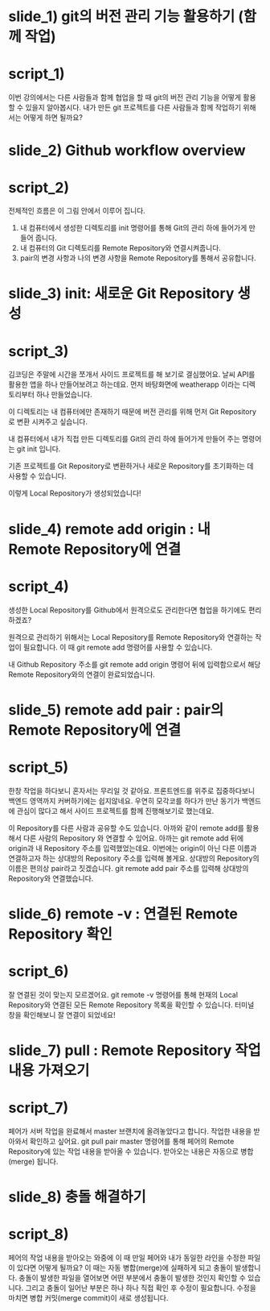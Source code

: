 # slide_1) git의 버전 관리 기능 활용하기 (함께 작업)

# script_1)
이번 강의에서는 다른 사람들과 함께 협업을 할 때 git의 버전 관리 기능을 어떻게 활용할 수 있을지 알아봅시다.
내가 만든 git 프로젝트를 다른 사람들과 함께 작업하기 위해서는 어떻게 하면 될까요?

# slide_2) Github workflow overview

# script_2)
전체적인 흐름은 이 그림 안에서 이루어 집니다. 
1. 내 컴퓨터에서 생성한 디렉토리를 init 명령어를 통해 Git의 관리 하에 들어가게 만들어 줍니다.
2. 내 컴퓨터의 Git 디렉토리를 Remote Repository와 연결시켜줍니다.
3. pair의 변경 사항과 나의 변경 사항을 Remote Repository를 통해서 공유합니다.

# slide_3) init: 새로운 Git Repository 생성

# script_3)
김코딩은 주말에 시간을 쪼개서 사이드 프로젝트를 해 보기로 결심했어요. 날씨 API를 활용한 앱을 하나 만들어보려고 하는데요. 먼저 바탕화면에 weatherapp 이라는 디렉토리부터 하나 만들었습니다. 

이 디렉토리는 내 컴퓨터에만 존재하기 때문에 버전 관리를 위해 먼저 Git Repository로 변환 시켜주고 싶습니다.

내 컴퓨터에서 내가 직접 만든 디렉토리를 Git의 관리 하에 들어가게 만들어 주는 명령어는 git init 입니다. 

기존 프로젝트를 Git Repository로 변환하거나 새로운 Repository를 초기화하는 데 사용할 수 있습니다.

이렇게 Local Repository가 생성되었습니다!

# slide_4) remote add origin : 내 Remote Repository에 연결

# script_4)
생성한 Local Repository를 Github에서 원격으로도 관리한다면 협업을 하기에도 편리하겠죠?

원격으로 관리하기 위해서는 Local Repository를 Remote Repository와 연결하는 작업이 필요합니다. 이 때 git remote add 명령어를 사용할 수 있습니다.

내 Github Repository 주소를 git remote add origin 명령어 뒤에 입력함으로서 해당 Remote Repository와의 연결이 완료되었습니다.


# slide_5) remote add pair : pair의 Remote Repository에 연결

# script_5)
한창 작업을 하다보니 혼자서는 무리일 것 같아요. 프론트엔드를 위주로 집중하다보니 백엔드 영역까지 커버하기에는 쉽지않네요. 우연히 모각코를 하다가 만난 동기가 백엔드에 관심이 많다고 해서 사이드 프로젝트를 함께 진행해보기로 했는데요.

이 Repository를 다른 사람과 공유할 수도 있습니다. 아까와 같이 remote add를 활용해서 다른 사람의 Repository 와 연결할 수 있어요. 아까는 git remote add 뒤에 origin과 내 Repository 주소를 입력했었는데요. 이번에는 origin이 아닌 다른 이름과 연결하고자 하는 상대방의 Repository 주소를 입력해 볼게요.
상대방의 Repository의 이름은 편의상 pair라고 짓겠습니다. git remote add pair 주소를 입력해 상대방의 Repository와 연결했습니다.


# slide_6) remote -v : 연결된 Remote Repository 확인

# script_6)
잘 연결된 것이 맞는지 모르겠어요. git remote -v 명령어를 통해 현재의 Local Repository와 연결된 모든 Remote Repository 목록을 확인할 수 있습니다. 터미널 창을 확인해보니 잘 연결이 되었네요!

# slide_7) pull : Remote Repository 작업 내용 가져오기

# script_7)
페어가 서버 작업을 완료해서 master 브랜치에 올려놓았다고 합니다. 작업한 내용을 받아와서 확인하고 싶어요. git pull pair master 명령어를 통해 페어의 Remote Repository에 있는 작업 내용을 받아올 수 있습니다. 받아오는 내용은 자동으로 병합(merge) 됩니다.

# slide_8) 충돌 해결하기


# script_8)
페어의 작업 내용을 받아오는 와중에 이 때 만일 페어와 내가 동일한 라인을 수정한 파일이 있다면 어떻게 될까요? 이 때는 자동 병합(merge)에 실패하게 되고 충돌이 발생합니다. 충돌이 발생한 파일을 열어보면 어떤 부분에서 충돌이 발생한 것인지 확인할 수 있습니다. 그리고 충돌이 일어난 부분은 하나 하나 직접 확인 후 수정이 필요합니다. 수정을 마치면 병합 커밋(merge commit)이 새로 생성됩니다.
